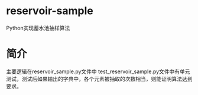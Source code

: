 # reservoir-sample

Python实现蓄水池抽样算法

# 简介

主要逻辑在reservoir_sample.py文件中
test_reservoir_sample.py文件中有单元测试，测试后如果输出的字典中，各个元素被抽取的次数相当，则能证明算法达到要求。